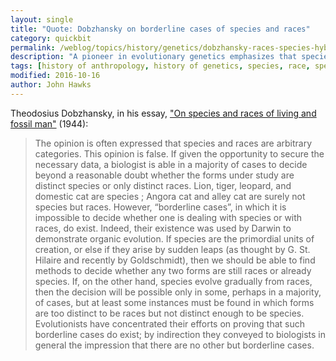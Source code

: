 ```yaml
---
layout: single
title: "Quote: Dobzhansky on borderline cases of species and races"
category: quickbit
permalink: /weblog/topics/history/genetics/dobzhansky-races-species-hybrids-quote-2016.html
description: "A pioneer in evolutionary genetics emphasizes that species is a real category."
tags: [history of anthropology, history of genetics, species, race, speciation, Darwin]
modified: 2016-10-16
author: John Hawks
---
```


Theodosius Dobzhansky, in his essay, <a href="http://dx.doi.org/10.1002/ajpa.1330020303">"On species and races of living and fossil man"</a> (1944):

<blockquote>The opinion is often expressed that species and races are arbitrary categories. This opinion is false. If given the opportunity to secure the necessary data, a biologist is able in a majority of cases to decide beyond a reasonable doubt whether the forms under study are distinct species or only distinct races. Lion, tiger, leopard, and domestic cat are species ; Angora cat and alley cat are surely not species but races. However, “borderline cases”, in which it is impossible to decide whether one is dealing with species or with races, do exist. Indeed, their existence was used by Darwin to demonstrate organic evolution. If species are the primordial units of creation, or else if they arise by sudden leaps (as thought by G. St. Hilaire and recently by Goldschmidt), then we should be able to find methods to decide whether any two forms are still races or already species. If, on the other hand, species evolve gradually from races, then the decision will be possible only in some, perhaps in a majority, of cases, but at least some instances must be found in which forms are too distinct to be races but not distinct enough to be species. Evolutionists have concentrated their efforts on proving that such borderline cases do exist; by indirection they conveyed to biologists in general the impression that there are no other but borderline cases.</blockquote>
